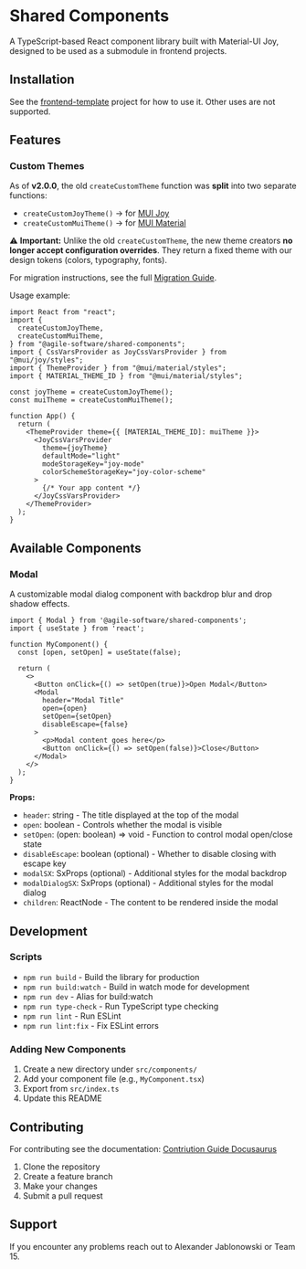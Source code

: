 # Shared Components

A TypeScript-based React component library built with Material-UI Joy, designed to be used as a submodule in frontend projects.


## Installation

See the [frontend-template](https://github.com/Agile-Software-Engineering-25/frontend-template) project for how to use it. Other uses are not supported.

## Features

### Custom Themes  

As of **v2.0.0**, the old `createCustomTheme` function was **split** into two separate functions:  

- `createCustomJoyTheme()` → for [MUI Joy](https://mui.com/joy-ui/getting-started/overview/)  
- `createCustomMuiTheme()` → for [MUI Material](https://mui.com/material-ui/getting-started/overview/)  

⚠️ **Important:** Unlike the old `createCustomTheme`, the new theme creators **no longer accept configuration overrides**. They return a fixed theme with our design tokens (colors, typography, fonts).  

For migration instructions, see the full [Migration Guide](https://agile-software-engineering-25.github.io/documentation/docs/frontend/shared-components/migration-guide).

Usage example:  

```tsx
import React from "react";
import {
  createCustomJoyTheme,
  createCustomMuiTheme,
} from "@agile-software/shared-components";
import { CssVarsProvider as JoyCssVarsProvider } from "@mui/joy/styles";
import { ThemeProvider } from "@mui/material/styles";
import { MATERIAL_THEME_ID } from "@mui/material/styles";

const joyTheme = createCustomJoyTheme();
const muiTheme = createCustomMuiTheme();

function App() {
  return (
    <ThemeProvider theme={{ [MATERIAL_THEME_ID]: muiTheme }}>
      <JoyCssVarsProvider
        theme={joyTheme}
        defaultMode="light"
        modeStorageKey="joy-mode"
        colorSchemeStorageKey="joy-color-scheme"
      >
        {/* Your app content */}
      </JoyCssVarsProvider>
    </ThemeProvider>
  );
}
```


## Available Components

### Modal

A customizable modal dialog component with backdrop blur and drop shadow effects.

```tsx
import { Modal } from '@agile-software/shared-components';
import { useState } from 'react';

function MyComponent() {
  const [open, setOpen] = useState(false);

  return (
    <>
      <Button onClick={() => setOpen(true)}>Open Modal</Button>
      <Modal
        header="Modal Title"
        open={open}
        setOpen={setOpen}
        disableEscape={false}
      >
        <p>Modal content goes here</p>
        <Button onClick={() => setOpen(false)}>Close</Button>
      </Modal>
    </>
  );
}
```

**Props:**

- `header`: string - The title displayed at the top of the modal
- `open`: boolean - Controls whether the modal is visible
- `setOpen`: (open: boolean) => void - Function to control modal open/close state  
- `disableEscape`: boolean (optional) - Whether to disable closing with escape key
- `modalSX`: SxProps (optional) - Additional styles for the modal backdrop
- `modalDialogSX`: SxProps (optional) - Additional styles for the modal dialog
- `children`: ReactNode - The content to be rendered inside the modal

## Development

### Scripts

- `npm run build` - Build the library for production
- `npm run build:watch` - Build in watch mode for development
- `npm run dev` - Alias for build:watch
- `npm run type-check` - Run TypeScript type checking
- `npm run lint` - Run ESLint
- `npm run lint:fix` - Fix ESLint errors

### Adding New Components

1. Create a new directory under `src/components/`
2. Add your component file (e.g., `MyComponent.tsx`)
3. Export from `src/index.ts`
4. Update this README

## Contributing

For contributing see the documentation: [Contriution Guide Docusaurus](https://agile-software-engineering-25.github.io/documentation/docs/frontend/shared-components/developing)

1. Clone the repository
2. Create a feature branch
3. Make your changes
4. Submit a pull request

## Support

If you encounter any problems reach out to Alexander Jablonowski or Team 15.
